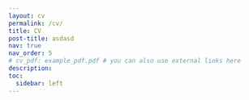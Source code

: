 ```yaml
---
layout: cv
permalink: /cv/
title: CV
post-title: asdasd
nav: true
nav_order: 5
# cv_pdf: example_pdf.pdf # you can also use external links here
description: 
toc:
  sidebar: left
---
```

